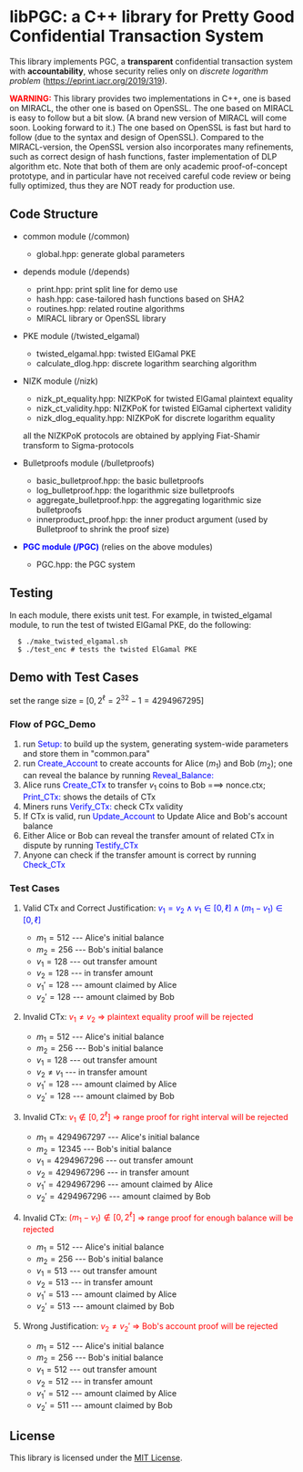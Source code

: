 # libPGC: a C++ library for Pretty Good Confidential Transaction System

This library implements PGC, a **transparent** confidential transaction system with **accountability**, whose security relies only on *discrete logarithm problem* (https://eprint.iacr.org/2019/319).

<font color =red>**WARNING:**</font> 
This library provides two implementations in C++, one is based on MIRACL, the other one is based on OpenSSL. The one based on MIRACL is easy to follow but a bit slow. (A brand new version of MIRACL will come soon. Looking forward to it.) The one based on OpenSSL is fast but hard to follow (due to the syntax and design of OpenSSL). Compared to the MIRACL-version, the OpenSSL version also incorporates many refinements, such as correct design of hash functions, faster implementation of DLP algorithm etc. Note that both of them are only academic proof-of-concept prototype, and in particular have not received careful code review or being fully optimized, thus they are NOT ready for production use.


## Code Structure

- common module (/common)
  * global.hpp: generate global parameters

- depends module (/depends)
  * print.hpp: print split line for demo use
  * hash.hpp: case-tailored hash functions based on SHA2
  * routines.hpp: related routine algorithms
  * MIRACL library or OpenSSL library

- PKE module (/twisted_elgamal)
  * twisted_elgamal.hpp: twisted ElGamal PKE  
  * calculate_dlog.hpp: discrete logarithm searching algorithm

- NIZK module (/nizk) 
  * nizk_pt_equality.hpp: NIZKPoK for twisted ElGamal plaintext equality
  * nizk_ct_validity.hpp: NIZKPoK for twisted ElGamal ciphertext validity
  * nizk_dlog_equality.hpp: NIZKPoK for discrete logarithm equality
  
  all the NIZKPoK protocols are obtained by applying Fiat-Shamir transform to Sigma-protocols 

- Bulletproofs module (/bulletproofs)
  * basic_bulletproof.hpp: the basic bulletproofs
  * log_bulletproof.hpp: the logarithmic size bulletproofs
  * aggregate_bulletproof.hpp: the aggregating logarithmic size bulletproofs
  * innerproduct_proof.hpp: the inner product argument (used by Bulletproof to shrink the proof size) 

- <font color=blue>**PGC module (/PGC)**</font> (relies on the above modules)
  * PGC.hpp: the PGC system


## Testing

In each module, there exists unit test. For example, in twisted_elgamal module, 
to run the test of twisted ElGamal PKE, do the following:

```
  $ ./make_twisted_elgamal.sh
  $ ./test_enc # tests the twisted ElGamal PKE
```

## Demo with Test Cases

set the range size = $[0, 2^\ell = 2^{32}-1 = 4294967295]$

### Flow of PGC_Demo

   1. run <font color=blue>Setup:</font> to build up the system, generating system-wide parameters and store them in "common.para"
   2. run <font color=blue>Create_Account</font> to create accounts for Alice ($m_1$) and Bob ($m_2$); 
      one can reveal the balance by running <font color=blue>Reveal_Balance:</font> 
   3. Alice runs <font color=blue>Create_CTx</font> to transfer $v_1$ coins to Bob ===> nonce.ctx; 
      <font color=blue>Print_CTx:</font> shows the details of CTx
   4. Miners runs <font color=blue>Verify_CTx:</font> check CTx validity
   5. If CTx is valid, run <font color=blue>Update_Account</font> to Update Alice and Bob's account balance
   6. Either Alice or Bob can reveal the transfer amount of related CTx in dispute by running <font color=blue>Testify_CTx</font>
   7. Anyone can check if the transfer amount is correct by running <font color=blue>Check_CTx</font>


### Test Cases

1. Valid CTx and Correct Justification: <font color=blue>$v_1 = v_2 \wedge v_1 \in [0, \ell] \wedge (m_1 - v_1) \in [0, \ell]$</font>
   - $m_1  = 512$ --- Alice's initial balance  
   - $m_2  = 256$ --- Bob's initial balance    
   - $v_1  = 128$ --- out transfer amount      
   - $v_2  = 128$ --- in transfer amount       
   - $v_1' = 128$ --- amount claimed by Alice  
   - $v_2' = 128$ --- amount claimed by Bob    



2. Invalid CTx: <font color=red>$v_1 \neq v_2$ $\Rightarrow$ plaintext equality proof will be rejected</font>
   - $m_1  = 512$ --- Alice's initial balance  
   - $m_2  = 256$ --- Bob's initial balance    
   - $v_1  = 128$ --- out transfer amount      
   - $v_2 \neq v_1$ --- in transfer amount       
   - $v_1' = 128$ --- amount claimed by Alice  
   - $v_2' = 128$ --- amount claimed by Bob 



3. Invalid CTx: <font color=red>$v_1 \notin [0, 2^\ell]$ $\Rightarrow$ range proof for right interval will be rejected</font>
   - $m_1  = 4294967297$ --- Alice's initial balance  
   - $m_2  = 12345$ --- Bob's initial balance    
   - $v_1  = 4294967296$ --- out transfer amount      
   - $v_2  = 4294967296$ --- in transfer amount       
   - $v_1' = 4294967296$ --- amount claimed by Alice  
   - $v_2' = 4294967296$ --- amount claimed by Bob 



4. Invalid CTx: <font color=red>$(m_1 - v_1) \notin [0, 2^\ell]$ $\Rightarrow$ range proof for enough balance 
   will be rejected</font>
   - $m_1  = 512$ --- Alice's initial balance  
   - $m_2  = 256$ --- Bob's initial balance    
   - $v_1  = 513$ --- out transfer amount      
   - $v_2  = 513$ --- in transfer amount       
   - $v_1' = 513$ --- amount claimed by Alice  
   - $v_2' = 513$ --- amount claimed by Bob 


5. Wrong Justification: <font color=red>$v_2 \neq v_2'$ $\Rightarrow$ Bob's account proof will be rejected</font>
   - $m_1  = 512$ --- Alice's initial balance  
   - $m_2  = 256$ --- Bob's initial balance    
   - $v_1  = 512$ --- out transfer amount      
   - $v_2  = 512$ --- in transfer amount       
   - $v_1' = 512$ --- amount claimed by Alice  
   - $v_2' = 511$ --- amount claimed by Bob 

## License

This library is licensed under the [MIT License](LICENSE).

